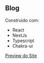 ## Blog

Construido com:

- React
- NextJs
- Typescript
- Chakra-ui

[Preview do Site](https://blog-moisesmenezes.vercel.app/)
